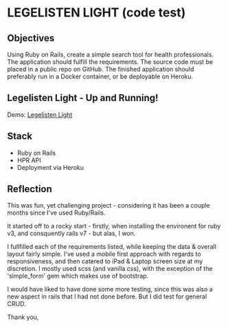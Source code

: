 # LEGELISTEN LIGHT (code test)

## Objectives
Using Ruby on Rails, create a simple search tool for health professionals. The application should fulfill the requirements. The source code must be placed in a public repo on GitHub. The finished application should preferably run in a Docker container, or be deployable on Heroku.

## Legelisten Light - Up and Running! 

Demo: [Legelisten Light](https://legelisten-light.herokuapp.com/)

## Stack
- Ruby on Rails
- HPR API 
- Deployment via Heroku

## Reflection

This was fun, yet challenging project - considering it has been a couple months since I've used Ruby/Rails. 

It started off to a rocky start - firstly, when installing the environent for ruby v3, and consquently rails v7 - but alas, I won.

I fullfilled each of the requirements listed, while keeping the data & overall layout fairly simple. I've used a mobile first approach with regards to responsiveness, and then catered to iPad & Laptop screen size at my discretion. I mostly used scss (and vanilla css), with the exception of the 'simple_form' gem which makes use of bootstrap. 

I would have liked to have done some more testing, since this was also a new aspect in rails that I had not done before. But I did test for general CRUD.

Thank you, 
